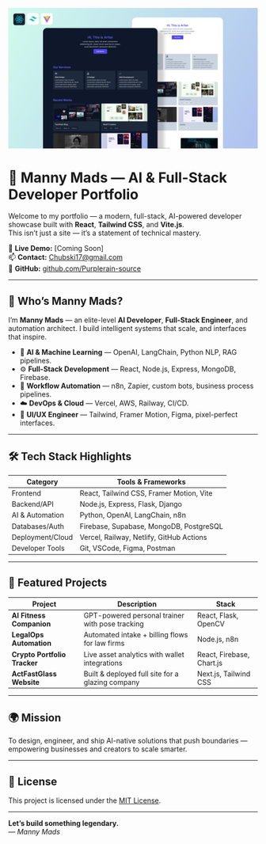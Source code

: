 ![Banner](./banner.png)

# 💼 Manny Mads — AI & Full-Stack Developer Portfolio

Welcome to my portfolio — a modern, full-stack, AI-powered developer showcase built with **React**, **Tailwind CSS**, and **Vite.js**.  
This isn’t just a site — it’s a statement of technical mastery.

🔗 **Live Demo:** [Coming Soon]  
📫 **Contact:** Chubski17@gmail.com  
📂 **GitHub:** [github.com/Purplerain-source](https://github.com/Purplerain-source)

---

## 👋 Who’s Manny Mads?

I’m **Manny Mads** — an elite-level **AI Developer**, **Full-Stack Engineer**, and automation architect. I build intelligent systems that scale, and interfaces that inspire.

- 🧠 **AI & Machine Learning** — OpenAI, LangChain, Python NLP, RAG pipelines.
- ⚙️ **Full-Stack Development** — React, Node.js, Express, MongoDB, Firebase.
- 🧩 **Workflow Automation** — n8n, Zapier, custom bots, business process pipelines.
- ☁️ **DevOps & Cloud** — Vercel, AWS, Railway, CI/CD.
- 🎨 **UI/UX Engineer** — Tailwind, Framer Motion, Figma, pixel-perfect interfaces.

---

## 🛠️ Tech Stack Highlights

| Category           | Tools & Frameworks |
|--------------------|--------------------|
| Frontend           | React, Tailwind CSS, Framer Motion, Vite |
| Backend/API        | Node.js, Express, Flask, Django |
| AI & Automation    | Python, OpenAI, LangChain, n8n |
| Databases/Auth     | Firebase, Supabase, MongoDB, PostgreSQL |
| Deployment/Cloud   | Vercel, Railway, Netlify, GitHub Actions |
| Developer Tools    | Git, VSCode, Figma, Postman |

---

## 📁 Featured Projects

| Project                    | Description                                           | Stack |
|----------------------------|-------------------------------------------------------|-------|
| **AI Fitness Companion**   | GPT-powered personal trainer with pose tracking       | React, Flask, OpenCV |
| **LegalOps Automation**    | Automated intake + billing flows for law firms        | Node.js, n8n |
| **Crypto Portfolio Tracker**| Live asset analytics with wallet integrations       | React, Firebase, Chart.js |
| **ActFastGlass Website**   | Built & deployed full site for a glazing company      | Next.js, Tailwind CSS |

---

## 🌍 Mission

To design, engineer, and ship AI-native solutions that push boundaries — empowering businesses and creators to scale smarter.

---

## 📝 License

This project is licensed under the [MIT License](https://choosealicense.com/licenses/mit/).

---

**Let’s build something legendary.**  
_— Manny Mads_
